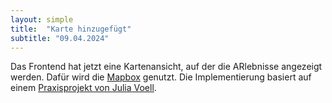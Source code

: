 ```yaml
---
layout: simple
title:  "Karte hinzugefügt"
subtitle: "09.04.2024"
---
```


Das Frontend hat jetzt eine Kartenansicht, auf der die ARlebnisse angezeigt werden. Dafür wird die [Mapbox](https://www.mapbox.com) genutzt. Die Implementierung basiert auf einem [Praxisprojekt von Julia Voell](https://github.com/cnoss/juliell.github.io).
